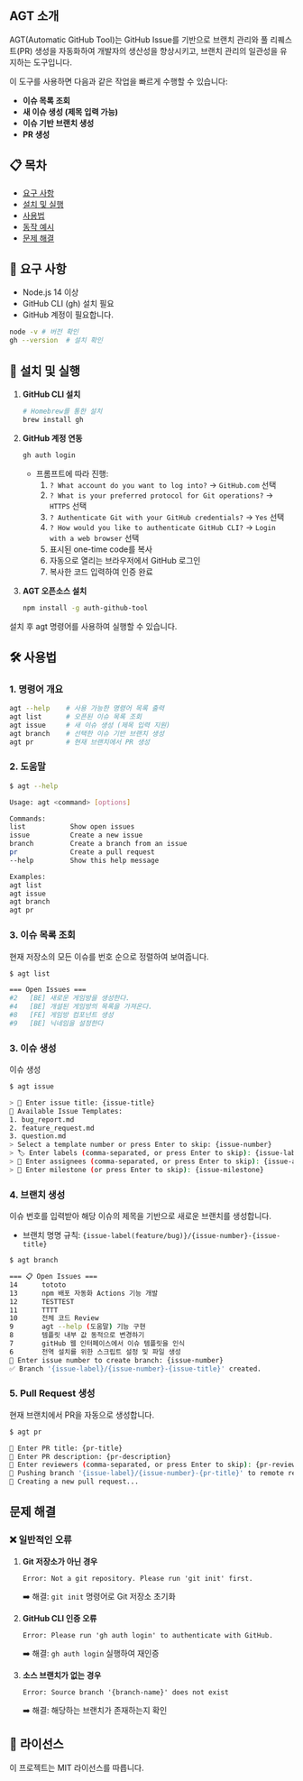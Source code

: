## AGT 소개

AGT(Automatic GitHub Tool)는 GitHub Issue를 기반으로 브랜치 관리와 풀 리퀘스트(PR) 생성을 자동화하여 개발자의 생산성을 향상시키고, 브랜치 관리의 일관성을 유지하는 도구입니다.

이 도구를 사용하면 다음과 같은 작업을 빠르게 수행할 수 있습니다:
- **이슈 목록 조회**
- **새 이슈 생성 (제목 입력 가능)**
- **이슈 기반 브랜치 생성**
- **PR 생성**

## 📋 목차
- [요구 사항](#요구-사항)
- [설치 및 실행](#설치-및-실행)
- [사용법](#사용법)
- [동작 예시](#동작-예시)
- [문제 해결](#문제-해결)

## 📌 요구 사항
- Node.js 14 이상
- GitHub CLI (gh) 설치 필요
- GitHub 계정이 필요합니다.

```sh
node -v # 버전 확인
gh --version  # 설치 확인
```

## 🚀 설치 및 실행
1. **GitHub CLI 설치**
   ```bash
   # Homebrew를 통한 설치
   brew install gh
   ```

2. **GitHub 계정 연동**
   ```bash
   gh auth login
   ```
   - 프롬프트에 따라 진행:
     1. `? What account do you want to log into?` → `GitHub.com` 선택
     2. `? What is your preferred protocol for Git operations?` → `HTTPS` 선택
     3. `? Authenticate Git with your GitHub credentials?` → `Yes` 선택
     4. `? How would you like to authenticate GitHub CLI?` → `Login with a web browser` 선택
     5. 표시된 one-time code를 복사
     6. 자동으로 열리는 브라우저에서 GitHub 로그인
     7. 복사한 코드 입력하여 인증 완료

3. **AGT 오픈소스 설치**
   ```bash
   npm install -g auth-github-tool
   ```
설치 후 agt 명령어를 사용하여 실행할 수 있습니다.

## 🛠 사용법
### 1. 명령어 개요

```sh
agt --help    # 사용 가능한 명령어 목록 출력
agt list      # 오픈된 이슈 목록 조회
agt issue     # 새 이슈 생성 (제목 입력 지원)
agt branch    # 선택한 이슈 기반 브랜치 생성
agt pr        # 현재 브랜치에서 PR 생성
```

### 2. 도움말
```sh
$ agt --help

Usage: agt <command> [options]

Commands:
list           Show open issues
issue          Create a new issue
branch         Create a branch from an issue
pr             Create a pull request
--help         Show this help message

Examples:
agt list
agt issue
agt branch
agt pr
```

### 3. 이슈 목록 조회
현재 저장소의 모든 이슈를 번호 순으로 정렬하여 보여줍니다.

```bash
$ agt list

=== Open Issues ===
#2   [BE] 새로운 게임방을 생성한다.
#4   [BE] 개설된 게임방의 목록을 가져온다.
#8   [FE] 게임방 컴포넌트 생성
#9   [BE] 닉네임을 설정한다
```

### 3. 이슈 생성
이슈 생성

```bash
$ agt issue

> 📝 Enter issue title: {issue-title}
📌 Available Issue Templates:
1. bug_report.md
2. feature_request.md
3. question.md
> Select a template number or press Enter to skip: {issue-number}
> 🏷 Enter labels (comma-separated, or press Enter to skip): {issue-labels}
> 👥 Enter assignees (comma-separated, or press Enter to skip): {issue-assignees}
> 📅 Enter milestone (or press Enter to skip): {issue-milestone}

```

### 4. 브랜치 생성
이슈 번호를 입력받아 해당 이슈의 제목을 기반으로 새로운 브랜치를 생성합니다.
- 브랜치 명명 규칙: `{issue-label(feature/bug)}/{issue-number}-{issue-title}`

```bash
$ agt branch

=== 📋 Open Issues ===
14      tototo
13      npm 배포 자동화 Actions 기능 개발
12      TESTTEST
11      TTTT
10      전체 코드 Review
9       agt --help (도움말) 기능 구현
8       템플릿 내부 값 동적으로 변경하기
7       gitHub 웹 인터페이스에서 이슈 템플릿을 인식
6       전역 설치를 위한 스크립트 설정 및 파일 생성
🔢 Enter issue number to create branch: {issue-number}
✅ Branch '{issue-label}/{issue-number}-{issue-title}' created.
```

### 5. Pull Request 생성
현재 브랜치에서 PR을 자동으로 생성합니다.

```bash
$ agt pr

📌 Enter PR title: {pr-title}
📝 Enter PR description: {pr-description}
👥 Enter reviewers (comma-separated, or press Enter to skip): {pr-reviewers}
🚀 Pushing branch '{issue-label}/{issue-number}-{pr-title}' to remote repository...
🔄 Creating a new pull request...
```

## 문제 해결

### ❌ 일반적인 오류

1. **Git 저장소가 아닌 경우**
   ```
   Error: Not a git repository. Please run 'git init' first.
   ```
   ➡️ 해결: `git init` 명령어로 Git 저장소 초기화

2. **GitHub CLI 인증 오류**
   ```
   Error: Please run 'gh auth login' to authenticate with GitHub.
   ```
   ➡️ 해결: `gh auth login` 실행하여 재인증

3. **소스 브랜치가 없는 경우**
   ```
   Error: Source branch '{branch-name}' does not exist
   ```
   ➡️ 해결: 해당하는 브랜치가 존재하는지 확인


## 📄 라이선스
이 프로젝트는 MIT 라이선스를 따릅니다.
